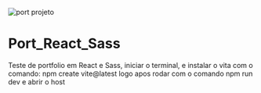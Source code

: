 ![port projeto](https://user-images.githubusercontent.com/116360866/202259523-b7ec8949-541a-4074-8103-89d8d30d3c5c.png)

# Port_React_Sass
Teste de portfolio em React e Sass, iniciar o terminal, e instalar o vita com o comando: npm create vite@latest
logo apos rodar com o comando npm run dev e abrir o host 
